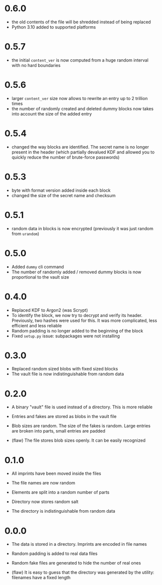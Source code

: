 # 0.6.0

- the old contents of the file will be shredded instead of being replaced 
- Python 3.10 added to supported platforms

# 0.5.7

- the initial `content_ver` is now computed from a huge random interval with no 
  hard boundaries

# 0.5.6

- larger `content_ver` size now allows to rewrite an entry up to 2 trillion 
  times
- the number of randomly created and deleted dummy blocks now takes into account 
  the size of the added entry 

# 0.5.4

- changed the way blocks are identified. The secret name is no longer present 
  in the header (which partially devalued KDF and allowed you to quickly reduce 
  the number of brute-force passwords)

# 0.5.3

- byte with format version added inside each block
- changed the size of the secret name and checksum

# 0.5.1

- random data in blocks is now encrypted (previously it was just random from 
  `urandom`) 

# 0.5.0

- Added `dummy` cli command
- The number of randomly added / removed dummy blocks is now proportional to 
  the vault size

# 0.4.0

- Replaced KDF to Argon2 (was Scrypt) 
- To identify the block, we now try to decrypt and verify its header.
  Previously, two hashes were used for this. It was more complicated,
  less efficient and less reliable
- Random padding is no longer added to the beginning of the block
- Fixed `setup.py` issue: subpackages were not installing


# 0.3.0

- Replaced random sized blobs with fixed sized blocks
- The vault file is now indistinguishable from random data  

# 0.2.0

- A binary "vault" file is used instead of a directory. This is more reliable

- Entries and fakes are stored as blobs in the vault file

- Blob sizes are random. The size of the fakes is random. Large entries are
  broken into parts, small entries are padded

- (flaw) The file stores blob sizes openly. It can be easily recognized

# 0.1.0

- All imprints have been moved inside the files

- The file names are now random

- Elements are split into a random number of parts

- Directory now stores random salt

- The directory is indistinguishable from random data

# 0.0.0

- The data is stored in a directory. Imprints are encoded in file names

- Random padding is added to real data files

- Random fake files are generated to hide the number of real ones

- (flaw) It is easy to guess that the directory was generated by the utility:
  filenames have a fixed length